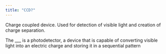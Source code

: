 ```yaml
---
title: "CCD?"
---
```

Charge coupled device. Used for detection of visible light and creation of charge separation.

The ___ is a photodetector, a device that is capable of converting visible light into an electric charge and storing it in a sequential pattern

